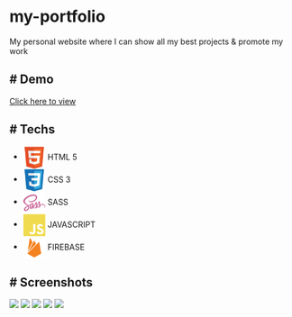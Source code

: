 # my-portfolio
My personal website where I can show all my best projects &amp; promote my work

## # Demo
<a href="https://thauaengelmann.netlify.app/">Click here to view</a>

## # Techs
- <img align="center" alt="Thauã-HTML" width="40" height="40" src="https://github.com/devicons/devicon/blob/master/icons/html5/html5-original.svg"> HTML 5
- <img align="center" alt="Thauã-CSS" height="40" width="40" src="https://raw.githubusercontent.com/devicons/devicon/master/icons/css3/css3-original.svg"> CSS 3
- <img align="center" alt="Thauã-Sass" height="40" width="40" src="https://github.com/devicons/devicon/blob/master/icons/sass/sass-original.svg"> SASS 
- <img align="center" alt="Thauã-Js" height="40" width="40" src="https://raw.githubusercontent.com/devicons/devicon/master/icons/javascript/javascript-plain.svg"> JAVASCRIPT
- <img align="center" alt="Thauã-Firebase" height="40" width="40" src="https://raw.githubusercontent.com/devicons/devicon/master/icons/firebase/firebase-plain.svg"> FIREBASE

## # Screenshots
<img src="https://snipboard.io/c8fSWd.jpg" width="400"> <img src="https://snipboard.io/RNmczQ.jpg" width="400"> <img src="https://snipboard.io/ctiShw.jpg" width="400">
<img src="https://snipboard.io/Dfuw3J.jpg" width="400"> <img src="https://snipboard.io/yu2srP.jpg" width="400">
